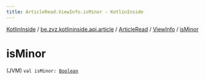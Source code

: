 ```yaml
---
title: ArticleRead.ViewInfo.isMinor - KotlinInside
---
```


[KotlinInside](../../../index.html) / [be.zvz.kotlininside.api.article](../../index.html) / [ArticleRead](../index.html) / [ViewInfo](index.html) / [isMinor](./is-minor.html)

# isMinor

(JVM) `val isMinor: `[`Boolean`](https://kotlinlang.org/api/latest/jvm/stdlib/kotlin/-boolean/index.html)